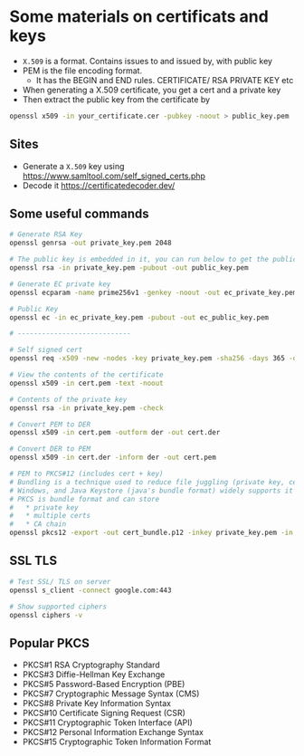 # Some materials on certificats and keys
* `X.509` is a format. Contains issues to and issued by, with public key
* PEM is the file encoding format.
  * It has the BEGIN and END rules. CERTIFICATE/ RSA PRIVATE KEY etc
* When generating a X.509 certificate, you get a cert and a private key
* Then extract the public key from the certificate by
```bash
openssl x509 -in your_certificate.cer -pubkey -noout > public_key.pem
```

## Sites
* Generate a `X.509` key using https://www.samltool.com/self_signed_certs.php
* Decode it https://certificatedecoder.dev/

## Some useful commands

```bash
# Generate RSA Key
openssl genrsa -out private_key.pem 2048

# The public key is embedded in it, you can run below to get the public key
openssl rsa -in private_key.pem -pubout -out public_key.pem

# Generate EC private key
openssl ecparam -name prime256v1 -genkey -noout -out ec_private_key.pem

# Public Key
openssl ec -in ec_private_key.pem -pubout -out ec_public_key.pem

# ----------------------------

# Self signed cert
openssl req -x509 -new -nodes -key private_key.pem -sha256 -days 365 -out cert.pem

# View the contents of the certificate
openssl x509 -in cert.pem -text -noout

# Contents of the private key
openssl rsa -in private_key.pem -check

# Convert PEM to DER
openssl x509 -in cert.pem -outform der -out cert.der

# Convert DER to PEM
openssl x509 -in cert.der -inform der -out cert.pem

# PEM to PKCS#12 (includes cert + key)
# Bundling is a technique used to reduce file juggling (private key, certificate etc) in the server app
# Windows, and Java Keystore (java's bundle format) widely supports it
# PKCS is bundle format and can store
#   * private key
#   * multiple certs
#   * CA chain
openssl pkcs12 -export -out cert_bundle.p12 -inkey private_key.pem -in cert.pem
```


## SSL TLS 
```bash
# Test SSL/ TLS on server
openssl s_client -connect google.com:443

# Show supported ciphers
openssl ciphers -v
```

## Popular PKCS
* PKCS#1 RSA Cryptography Standard
* PKCS#3 Diffie-Hellman Key Exchange
* PKCS#5 Password-Based Encryption (PBE)
* PKCS#7 Cryptographic Message Syntax (CMS)
* PKCS#8 Private Key Information Syntax
* PKCS#10 Certificate Signing Request (CSR)
* PKCS#11 Cryptographic Token Interface (API)
* PKCS#12 Personal Information Exchange Syntax
* PKCS#15 Cryptographic Token Information Format

